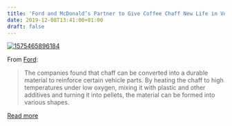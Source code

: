 ```yaml
---
title: 'Ford and McDonald’s Partner to Give Coffee Chaff New Life in Vehicles'
date: 2019-12-08T13:41:00+01:00
draft: false
---
```


[![1575465896184](https://cdn-blog.adafruit.com/uploads/2019/12/1575465896184.jpg "1575465896184.jpg")](https://media.ford.com/content/fordmedia/fna/us/en/news/2019/12/04/ford-mcdonalds-collaboration-convert-coffee-bean-waste-into-car-parts.html)

From [Ford](https://media.ford.com/content/fordmedia/fna/us/en/news/2019/12/04/ford-mcdonalds-collaboration-convert-coffee-bean-waste-into-car-parts.html):

> The companies found that chaff can be converted into a durable material to reinforce certain vehicle parts. By heating the chaff to high temperatures under low oxygen, mixing it with plastic and other additives and turning it into pellets, the material can be formed into various shapes.

[Read more](https://media.ford.com/content/fordmedia/fna/us/en/news/2019/12/04/ford-mcdonalds-collaboration-convert-coffee-bean-waste-into-car-parts.html)